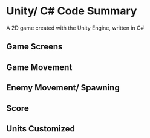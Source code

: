 # Unity/ C# Code Summary
 A 2D game created with the Unity Engine, written in C#


## Game Screens




## Game Movement




## Enemy Movement/ Spawning




## Score




## Units Customized 
